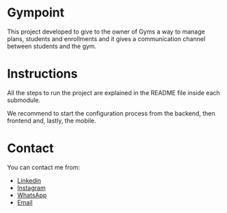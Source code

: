 # Gympoint

This project developed to give to the owner of Gyms a way to manage plans, students and enrollments and it gives a communication channel between students and the gym.

# Instructions

All the steps to run the project are explained in the README file inside each submodule.

We recommend to start the configuration process from the backend, then frontend and, lastly, the mobile.

# Contact

You can contact me from:

* [Linkedin](https://www.linkedin.com/in/josephdsbr/)
* [Instagram](https://www.instagram.com/pajebr/)
* [WhatsApp](https://api.whatsapp.com/send?phone=5581997667754)
* [Email](josephdsbr@gmail.com)

